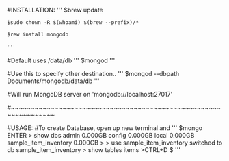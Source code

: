 

#INSTALLATION:
'''
    $brew update

    $sudo chown -R $(whoami) $(brew --prefix)/*

    $rew install mongodb
'''

#Default uses /data/db
'''
    $mongod 
'''

#Use this to specify other destination..
'''
    $mongod --dbpath Documents/mongodb/data/db 
'''

#Will run MongoDB server on 'mongodb://localhost:27017'

#~~~~~~~~~~~~~~~~~~~~~~~~~~~~~~~~~~~~~~~~~~~~~~~~~~~~~~~~~~~~~~~~~

#USAGE:
#To create Database, open up new terminal and 
'''
    $mongo ENTER
    > show dbs
    admin                  0.000GB
    config                 0.000GB
    local                  0.000GB
    sample_item_inventory  0.000GB
    >
    > use sample_item_inventory
    switched to db sample_item_inventory
    > show tables
    items
    >CTRL+D
    $
'''